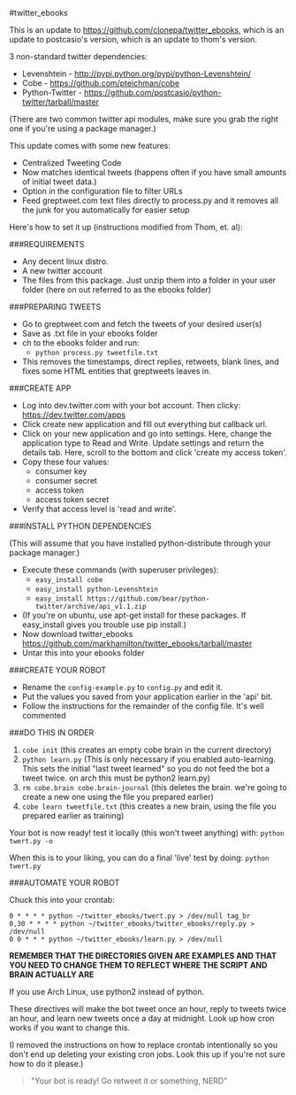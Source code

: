 #twitter_ebooks

This is an update to https://github.com/clonepa/twitter_ebooks, which is an update to postcasio's version, which is an update to thom's version.

3 non-standard twitter dependencies:
- Levenshtein - http://pypi.python.org/pypi/python-Levenshtein/
- Cobe - https://github.com/pteichman/cobe
- Python-Twitter - https://github.com/postcasio/python-twitter/tarball/master

(There are two common twitter api modules, make sure you grab the right one if you're using a package manager.)

This update comes with some new features:
- Centralized Tweeting Code
- Now matches identical tweets (happens often if you have small amounts of initial tweet data.)
- Option in the configuration file to filter URLs
- Feed greptweet.com text files directly to process.py and it removes all the junk for you automatically for easier setup

Here's how to set it up (instructions modified from Thom, et. al):

###REQUIREMENTS

- Any decent linux distro.
- A new twitter account 
- The files from this package. Just unzip them into a folder in your user folder (here on out referred to as the ebooks folder)

###PREPARING TWEETS

- Go to greptweet.com and fetch the tweets of your desired user(s)
- Save as .txt file in your ebooks folder
- ch to the ebooks folder and run:
  - `python process.py tweetfile.txt`
- This removes the timestamps, direct replies, retweets, blank lines, and fixes some HTML entities that greptweets leaves in.

###CREATE APP

- Log into dev.twitter.com with your bot account. Then clicky: https://dev.twitter.com/apps
- Click create new application and fill out everything but callback url.
- Click on your new application and go into settings. Here, change the application type to Read and Write. Update settings and return the details tab. Here, scroll to the bottom and click 'create my access token'.
- Copy these four values: 
  - consumer key 
  - consumer secret 
  - access token 
  - access token secret 
- Verify that access level is 'read and write'.

###INSTALL PYTHON DEPENDENCIES

(This will assume that you have installed python-distribute through your package manager.)
- Execute these commands (with superuser privileges): 
  - `easy_install cobe`
  - `easy_install python-Levenshtein`
  - `easy_install https://github.com/bear/python-twitter/archive/api_v1.1.zip`
- (If you're on ubuntu, use apt-get install for these packages. If easy_install gives you trouble use pip install.)
- Now download twitter_ebooks https://github.com/markhamilton/twitter_ebooks/tarball/master 
- Untar this into your ebooks folder

###CREATE YOUR ROBOT 

- Rename the `config-example.py` to `config.py` and edit it.
- Put the values you saved from your application earlier in the 'api' bit.
- Follow the instructions for the remainder of the config file. It's well commented 

###DO THIS IN ORDER

1. `cobe init` (this creates an empty cobe brain in the current directory) 
2. `python learn.py` (This is only necessary if you enabled auto-learning. This sets the initial "last tweet learned" so you do not feed the bot a tweet twice. on arch this must be python2 learn.py) 
3. `rm cobe.brain cobe.brain-journal` (this deletes the brain. we're going to create a new one using the file you prepared earlier) 
4. `cobe learn tweetfile.txt` (this creates a new brain, using the file you prepared earlier as training) 

Your bot is now ready! test it locally (this won't tweet anything) with:
`python twert.py -o`

When this is to your liking, you can do a final 'live' test by doing:
`python twert.py`

###AUTOMATE YOUR ROBOT

Chuck this into your crontab:

    0 * * * * python ~/twitter_ebooks/twert.py > /dev/null tag_br
    0,30 * * * * python ~/twitter_ebooks/twitter_ebooks/reply.py > /dev/null
    0 0 * * * python ~/twitter_ebooks/learn.py > /dev/null

**REMEMBER THAT THE DIRECTORIES GIVEN ARE EXAMPLES AND THAT YOU NEED TO CHANGE THEM TO REFLECT WHERE THE SCRIPT AND BRAIN ACTUALLY ARE**

If you use Arch Linux, use python2 instead of python.

These directives will make the bot tweet once an hour, reply to tweets twice an hour, and learn new tweets once a day at midnight. Look up how cron works if you want to change this.

(I removed the instructions on how to replace crontab intentionally so you don't end up deleting your existing cron jobs. Look this up if you're not sure how to do it please.)

> "Your bot is ready! Go retweet it or something, NERD"

